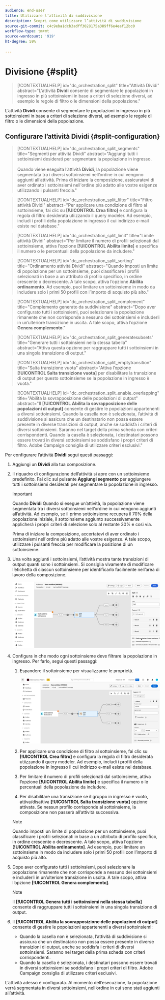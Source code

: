 ```yaml
---
audience: end-user
title: Utilizzare l’attività di suddivisione
description: Scopri come utilizzare l’attività di suddivisione
source-git-commit: c4c9eba1dcb3adff3028175a389ff6e4eaf12bc0
workflow-type: tm+mt
source-wordcount: '919'
ht-degree: 59%

---
```



# Divisione {#split}

>[!CONTEXTUALHELP]
>id="dc_orchestration_split"
>title="Attività Dividi"
>abstract="L’attività **Dividi** consente di segmentare le popolazioni in ingresso in più sottoinsiemi in base a criteri di selezione diversi, ad esempio le regole di filtro o le dimensioni della popolazione."

L’attività **Dividi** consente di segmentare le popolazioni in ingresso in più sottoinsiemi in base a criteri di selezione diversi, ad esempio le regole di filtro o le dimensioni della popolazione.

## Configurare l’attività Dividi {#split-configuration}

>[!CONTEXTUALHELP]
>id="dc_orchestration_split_segments"
>title="Segmenti per attività Dividi"
>abstract="Aggiungi tutti i sottoinsiemi desiderati per segmentare la popolazione in ingresso.<br/></br>Quando viene eseguita l’attività **Dividi**, la popolazione viene segmentata tra i diversi sottoinsiemi nell’ordine in cui vengono aggiunti all’attività. Prima di iniziare la composizione, assicuratevi di aver ordinato i sottoinsiemi nell&#39;ordine più adatto alle vostre esigenze utilizzando i pulsanti freccia."

>[!CONTEXTUALHELP]
>id="dc_orchestration_split_filter"
>title="Filtro attività Dividi"
>abstract="Per applicare una condizione di filtro al sottoinsieme, fai clic su **[!UICONTROL Crea filtro]** e configura la regola di filtro desiderata utiizzando il query modeler. Ad esempio, includi i profili della popolazione in ingresso il cui indirizzo e-mail esiste nel database."

>[!CONTEXTUALHELP]
>id="dc_orchestration_split_limit"
>title="Limite attività Dividi"
>abstract="Per limitare il numero di profili selezionati dal sottoinsieme, attiva l’opzione **[!UICONTROL Abilita limite]** e specifica il numero o le percentuali della popolazione da includere."

>[!CONTEXTUALHELP]
>id="dc_orchestration_split_sorting"
>title="Ordinamento attività Dividi"
>abstract="Quando imposti un limite di popolazione per un sottoinsieme, puoi classificare i profili selezionati in base a un attributo di profilo specifico, in ordine crescente o decrescente. A tale scopo, attiva l’opzione **Abilita ordinamento**. Ad esempio, puoi limitare un sottoinsieme in modo da includere solo i primi 50 profili con l’importo di acquisto più alto."

>[!CONTEXTUALHELP]
>id="dc_orchestration_split_complement"
>title="Complemento generato da suddivisione"
>abstract="Dopo aver configurato tutti i sottoinsiemi, puoi selezionare la popolazione rimanente che non corrisponde a nessuno dei sottoinsiemi e includerli in un’ulteriore transizione in uscita. A tale scopo, attiva l’opzione **Genera complemento**."

>[!CONTEXTUALHELP]
>id="dc_orchestration_split_generatesubsets"
>title="Generare tutti i sottoinsiemi nella stessa tabella"
>abstract="Attiva questa opzione per raggruppare tutti i sottoinsiemi in una singola transizione di output."

>[!CONTEXTUALHELP]
>id="dc_orchestration_split_emptytransition"
>title="Salta transizione vuota"
>abstract="Attiva l’opzione **[!UICONTROL Salta transizione vuota]** per disabilitare la transizione di output per questo sottoinsieme se la popolazione in ingresso è vuota."

>[!CONTEXTUALHELP]
>id="dc_orchestration_split_enable_overlapping"
>title="Abilita la sovrapposizione delle popolazioni di output"
>abstract="Il **[!UICONTROL Abilita la sovrapposizione delle popolazioni di output]** consente di gestire le popolazioni appartenenti a diversi sottoinsiemi. Quando la casella non è selezionata, l’attività di suddivisione si assicura che un destinatario non possa essere presente in diverse transizioni di output, anche se soddisfa i criteri di diversi sottoinsiemi. Saranno nel target della prima scheda con criteri corrispondenti. Quando la casella è selezionata, i destinatari possono essere trovati in diversi sottoinsiemi se soddisfano i propri criteri di filtro. Adobe Campaign consiglia di utilizzare criteri esclusivi."

Per configurare l’attività **Dividi** segui questi passaggi:

1. Aggiungi un **Dividi** alla tua composizione.

1. Il riquadro di configurazione dell’attività si apre con un sottoinsieme predefinito. Fai clic sul pulsante **Aggiungi segmento** per aggiungere tutti i sottoinsiemi desiderati per segmentare la popolazione in ingresso.

   >[!IMPORTANT]
   >
   >Quando **Dividi** Quando si esegue un’attività, la popolazione viene segmentata tra i diversi sottoinsiemi nell’ordine in cui vengono aggiunti all’attività. Ad esempio, se il primo sottoinsieme recupera il 70% della popolazione iniziale, il sottoinsieme aggiunto successivamente applicherà i propri criteri di selezione solo al restante 30% e così via.
   >
   >Prima di iniziare la composizione, accertatevi di aver ordinato i sottoinsiemi nell&#39;ordine più adatto alle vostre esigenze. A tale scopo, utilizzare i pulsanti freccia per modificare la posizione di un sottoinsieme.

1. Una volta aggiunti i sottoinsiemi, l’attività mostra tante transizioni di output quanti sono i sottoinsiemi. Si consiglia vivamente di modificare l’etichetta di ciascun sottoinsieme per identificarlo facilmente nell’area di lavoro della composizione.

   ![](../assets/split.png)

1. Configura in che modo ogni sottoinsieme deve filtrare la popolazione in ingresso. Per farlo, segui questi passaggi:

   1. Espandere il sottoinsieme per visualizzarne le proprietà.

      ![](../assets/split-subset.png)

   1. Per applicare una condizione di filtro al sottoinsieme, fai clic su **[!UICONTROL Crea filtro]** e configura la regola di filtro desiderata utiizzando il query modeler. Ad esempio, includi i profili della popolazione in ingresso il cui indirizzo e-mail esiste nel database. <!--[Learn how to work with the query modeler](../../query/query-modeler-overview.md)-->

   1. Per limitare il numero di profili selezionati dal sottoinsieme, attiva l’opzione **[!UICONTROL Abilita limite]** e specifica il numero o le percentuali della popolazione da includere.

   1. Per disabilitare una transizione se il gruppo in ingresso è vuoto, attiva/disattiva **[!UICONTROL Salta transizione vuota]** opzione attivata. Se nessun profilo corrisponde al sottoinsieme, la composizione non passerà all’attività successiva.

   >[!NOTE]
   >
   >Quando imposti un limite di popolazione per un sottoinsieme, puoi classificare i profili selezionati in base a un attributo di profilo specifico, in ordine crescente o decrescente. A tale scopo, attiva l’opzione **[!UICONTROL Abilita ordinamento]**. Ad esempio, puoi limitare un sottoinsieme in modo da includere solo i primi 50 profili con l’importo di acquisto più alto.

1. Dopo aver configurato tutti i sottoinsiemi, puoi selezionare la popolazione rimanente che non corrisponde a nessuno dei sottoinsiemi e includerli in un’ulteriore transizione in uscita. A tale scopo, attiva l’opzione **[!UICONTROL Genera complemento]**.

   >[!NOTE]
   >
   >Il **[!UICONTROL Genera tutti i sottoinsiemi nella stessa tabella]** consente di raggruppare tutti i sottoinsiemi in una singola transizione di output.

1. Il **[!UICONTROL Abilita la sovrapposizione delle popolazioni di output]** consente di gestire le popolazioni appartenenti a diversi sottoinsiemi:

   * Quando la casella non è selezionata, l’attività di suddivisione si assicura che un destinatario non possa essere presente in diverse transizioni di output, anche se soddisfa i criteri di diversi sottoinsiemi. Saranno nel target della prima scheda con criteri corrispondenti.
   * Quando la casella è selezionata, i destinatari possono essere trovati in diversi sottoinsiemi se soddisfano i propri criteri di filtro. Adobe Campaign consiglia di utilizzare criteri esclusivi.

L’attività adesso è configurata. Al momento dell’esecuzione, la popolazione verrà segmentata in diversi sottoinsiemi, nell’ordine in cui sono stati aggiunti all’attività.

<!--
## Example{#split-example}

In the following example, the **[!UICONTROL Split]** activity is used to segment an audience into distinct subsets based on the communication channel that we want to use :

* **Subset 1 "push"**: This subset comprises all profiles who have installed our mobile application.
* **Subset 2 "sms"**: Mobile phone users: For the remaining population that did not fall into Subset 1, subset 2 applies a filtering rule to select profiles with mobile phones in the database.
* **Complement transition**: This transition captures all the remaining profiles that did not match Subset 1 or Subset 2. Specifically, it includes profiles who neither installed the mobile application nor have a mobile phone, such as users who haven't installed the mobile app or lack a registered mobile number.

![](../assets/workflow-split-example.png)
-->
